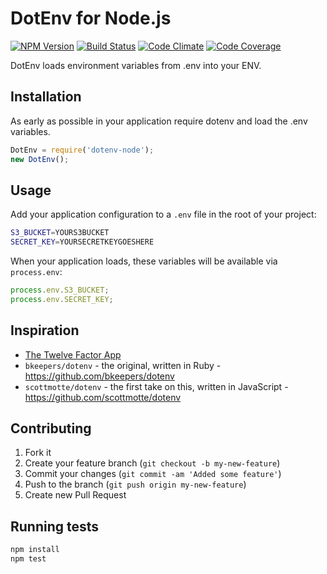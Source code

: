 # DotEnv for Node.js

[![NPM Version](http://img.shields.io/npm/v/dotenv-node.svg?style=flat)](https://www.npmjs.org/package/dotenv-node)
[![Build Status](http://img.shields.io/travis/crushlovely/dotenv-node.svg?style=flat)](https://travis-ci.org/crushlovely/dotenv-node)
[![Code Climate](http://img.shields.io/codeclimate/github/crushlovely/dotenv-node.svg?style=flat)](https://codeclimate.com/github/crushlovely/dotenv-node)
[![Code Coverage](http://img.shields.io/codeclimate/coverage/github/crushlovely/dotenv-node.svg?style=flat)](https://codeclimate.com/github/crushlovely/dotenv-node)

DotEnv loads environment variables from .env into your ENV.


## Installation

As early as possible in your application require dotenv and load the .env variables.

``` javascript
DotEnv = require('dotenv-node');
new DotEnv();
```

## Usage

Add your application configuration to a `.env` file in the root of your project:

``` bash
S3_BUCKET=YOURS3BUCKET
SECRET_KEY=YOURSECRETKEYGOESHERE
```

When your application loads, these variables will be available via `process.env`:

``` javascript
process.env.S3_BUCKET;
process.env.SECRET_KEY;
```

## Inspiration

* [The Twelve Factor App](http://12factor.net/config)
* `bkeepers/dotenv` - the original, written in Ruby - https://github.com/bkeepers/dotenv
* `scottmotte/dotenv` - the first take on this, written in JavaScript - https://github.com/scottmotte/dotenv

## Contributing

1. Fork it
2. Create your feature branch (`git checkout -b my-new-feature`)
3. Commit your changes (`git commit -am 'Added some feature'`)
4. Push to the branch (`git push origin my-new-feature`)
5. Create new Pull Request

## Running tests

```bash
npm install
npm test
```

